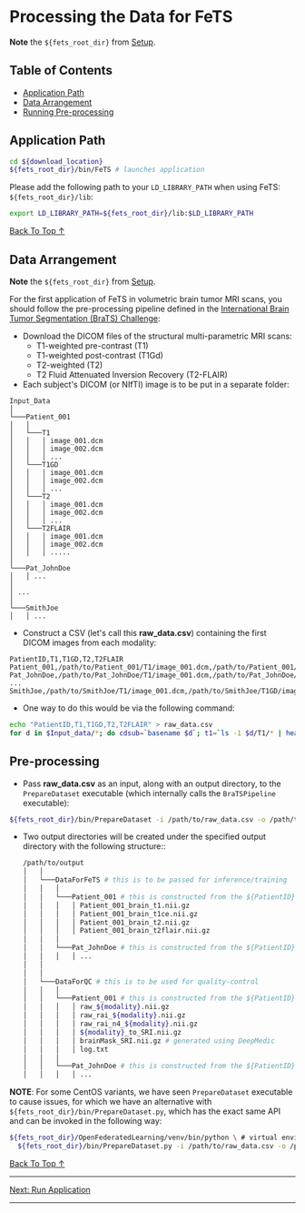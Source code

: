 # Processing the Data for FeTS

**Note** the `${fets_root_dir}` from [Setup](./setup.md#set-up-the-environment).

## Table of Contents
- [Application Path](#application-path)
- [Data Arrangement](#data-arrangement)
- [Running Pre-processing](#pre-processing)

## Application Path

```bash
cd ${download_location}
${fets_root_dir}/bin/FeTS # launches application
```

Please add the following path to your `LD_LIBRARY_PATH` when using FeTS: `${fets_root_dir}/lib`:
```bash
export LD_LIBRARY_PATH=${fets_root_dir}/lib:$LD_LIBRARY_PATH
```

[Back To Top &uarr;](#table-of-contents)

## Data Arrangement
**Note** the `${fets_root_dir}` from [Setup](./setup.md#set-up-the-environment).

For the first application of FeTS in volumetric brain tumor MRI scans, you should follow the pre-processing pipeline defined in the [International Brain Tumor Segmentation (BraTS) Challenge](http://braintumorsegmentation.org/):
- Download the DICOM files of the structural multi-parametric MRI scans:
  - T1-weighted pre-contrast (T1)
  - T1-weighted post-contrast (T1Gd)
  - T2-weighted (T2)
  - T2 Fluid Attenuated Inversion Recovery (T2-FLAIR)
- Each subject's DICOM (or NIfTI) image is to be put in a separate folder:
```
Input_Data
│
└───Patient_001
│   │
│   └───T1
│   │   │ image_001.dcm
│   │   │ image_002.dcm
│   │   │ ...
│   └───T1GD
│   │   │ image_001.dcm
│   │   │ image_002.dcm
│   │   │ ...
│   └───T2
│   │   │ image_001.dcm
│   │   │ image_002.dcm
│   │   │ ...
│   └───T2FLAIR
│   │   │ image_001.dcm
│   │   │ image_002.dcm
│   │   │ .....
│   
└───Pat_JohnDoe
│   │ ...
│   
│ ...   
│   
└───SmithJoe
│   │ ...
```
- Construct a CSV (let's call this **raw_data.csv**) containing the first DICOM images from each modality:
```
PatientID,T1,T1GD,T2,T2FLAIR
Patient_001,/path/to/Patient_001/T1/image_001.dcm,/path/to/Patient_001/T1GD/image_001.dcm,/path/to/Patient_001/T2/image_001.dcm,/path/to/Patient_001/T2FLAIR/image_001.dcm
Pat_JohnDoe,/path/to/Pat_JohnDoe/T1/image_001.dcm,/path/to/Pat_JohnDoe/T1GD/image_001.dcm,/path/to/Pat_JohnDoe/T2/image_001.dcm,/path/to/Pat_JohnDoe/T2FLAIR/image_001.dcm
...
SmithJoe,/path/to/SmithJoe/T1/image_001.dcm,/path/to/SmithJoe/T1GD/image_001.dcm,/path/to/SmithJoe/T2/image_001.dcm,/path/to/SmithJoe/T2FLAIR/image_001.dcm
```
  - One way to do this would be via the following command:
  ```bash
  echo "PatientID,T1,T1GD,T2,T2FLAIR" > raw_data.csv
  for d in $Input_data/*; do cdsub=`basename $d`; t1=`ls -1 $d/T1/* | head -n1`; tlce=`ls -1 $d/T1GD/* | head -n1`; t2=`ls -1 $d/T2/* | head -n1`; flair=`ls -1 $d/T2FLAIR/* | head -n1`; echo $sub,$t1,$tlce,$t2,$flair >> raw_data.csv; done
  ```

## Pre-processing

- Pass **raw_data.csv** as an input, along with an output directory, to the `PrepareDataset` executable (which internally calls the `BraTSPipeline` executable):
```bash
${fets_root_dir}/bin/PrepareDataset -i /path/to/raw_data.csv -o /path/to/output
```
- Two output directories will be created under the specified output directory with the following structure::
  ```bash
  /path/to/output
  │   │
  │   └───DataForFeTS # this is to be passed for inference/training
  │   │   │
  │   │   └───Patient_001 # this is constructed from the ${PatientID} header of CSV
  │   │   │   │ Patient_001_brain_t1.nii.gz
  │   │   │   │ Patient_001_brain_t1ce.nii.gz
  │   │   │   │ Patient_001_brain_t2.nii.gz
  │   │   │   │ Patient_001_brain_t2flair.nii.gz
  │   │   │   
  │   │   └───Pat_JohnDoe # this is constructed from the ${PatientID} header of CSV
  │   │   │   │ ...
  │   │
  │   │
  │   └───DataForQC # this is to be used for quality-control
  │   │   │
  │   │   └───Patient_001 # this is constructed from the ${PatientID} header of CSV
  │   │   │   │ raw_${modality}.nii.gz
  │   │   │   │ raw_rai_${modality}.nii.gz
  │   │   │   │ raw_rai_n4_${modality}.nii.gz
  │   │   │   │ ${modality}_to_SRI.nii.gz
  │   │   │   │ brainMask_SRI.nii.gz # generated using DeepMedic
  │   │   │   │ log.txt
  │   │   │   
  │   │   └───Pat_JohnDoe # this is constructed from the ${PatientID} header of CSV
  │   │   │   │ ...
  ```

**NOTE**: For some CentOS variants, we have seen `PrepareDataset` executable to cause issues, for which we have an alternative with `${fets_root_dir}/bin/PrepareDataset.py`, which has the exact same API and can be invoked in the following way:
```bash
${fets_root_dir}/OpenFederatedLearning/venv/bin/python \ # virtual environment that was set up in previous section
  ${fets_root_dir}/bin/PrepareDataset.py -i /path/to/raw_data.csv -o /path/to/output
```

[Back To Top &uarr;](#table-of-contents)

---
[Next: Run Application](./runningApplication.md)

---
